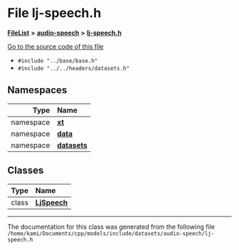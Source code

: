 

# File lj-speech.h



[**FileList**](files.md) **>** [**audio-speech**](dir_3f959236e5b642d039994a38a6e55324.md) **>** [**lj-speech.h**](lj-speech_8h.md)

[Go to the source code of this file](lj-speech_8h_source.md)



* `#include "../base/base.h"`
* `#include "../../headers/datasets.h"`













## Namespaces

| Type | Name |
| ---: | :--- |
| namespace | [**xt**](namespacext.md) <br> |
| namespace | [**data**](namespacext_1_1data.md) <br> |
| namespace | [**datasets**](namespacext_1_1data_1_1datasets.md) <br> |


## Classes

| Type | Name |
| ---: | :--- |
| class | [**LjSpeech**](classxt_1_1data_1_1datasets_1_1LjSpeech.md) <br> |



















































------------------------------
The documentation for this class was generated from the following file `/home/kami/Documents/cpp/models/include/datasets/audio-speech/lj-speech.h`

